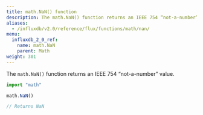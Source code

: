 ```yaml
---
title: math.NaN() function
description: The math.NaN() function returns an IEEE 754 “not-a-number” value.
aliases:
  - /influxdb/v2.0/reference/flux/functions/math/nan/
menu:
  influxdb_2_0_ref:
    name: math.NaN
    parent: Math
weight: 301
---
```


The `math.NaN()` function returns an IEEE 754 “not-a-number” value.

```js
import "math"

math.NaN()

// Returns NaN
```
